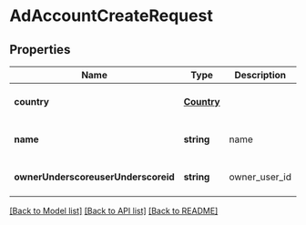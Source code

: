 # AdAccountCreateRequest

## Properties
Name | Type | Description | Notes
------------ | ------------- | ------------- | -------------
**country** | [**Country**](Country.md) |  | [optional] [default to null]
**name** | **string** | name | [optional] [default to null]
**ownerUnderscoreuserUnderscoreid** | **string** | owner_user_id | [optional] [default to null]

[[Back to Model list]](../README.md#documentation-for-models) [[Back to API list]](../README.md#documentation-for-api-endpoints) [[Back to README]](../README.md)


